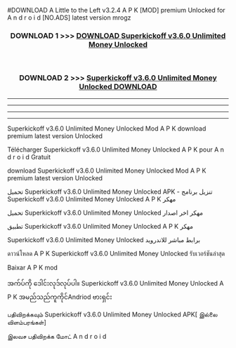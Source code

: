 #DOWNLOAD A Little to the Left v3.2.4 A P K [MOD] premium Unlocked for A n d r o i d [NO.ADS] latest version mrogz 



<div align="center">

<h3>DOWNLOAD 1 >>> <a href="https://downloadmod1.web.app/?judul=Superkickoff v3.6.0 Unlimited Money Unlocked ">DOWNLOAD Superkickoff v3.6.0 Unlimited Money Unlocked </a></h3><br>

<h3>DOWNLOAD 2 >>> <a href="https://downloadmod1.web.app/?judul=Superkickoff v3.6.0 Unlimited Money Unlocked ">Superkickoff v3.6.0 Unlimited Money Unlocked  DOWNLOAD </a></h3>

</div>


----------------------------------------------------------

----------------------------------------------------------

----------------------------------------------------------

----------------------------------------------------------


Superkickoff v3.6.0 Unlimited Money Unlocked  Mod A P K download premium latest version Unlocked

Télécharger Superkickoff v3.6.0 Unlimited Money Unlocked  A P K pour A n d r o i d Gratuit

download Superkickoff v3.6.0 Unlimited Money Unlocked  Mod A P K premium latest version Unlocked

تحميل Superkickoff v3.6.0 Unlimited Money Unlocked  APK - تنزيل برنامج Superkickoff v3.6.0 Unlimited Money Unlocked  A P K مهكر

تحميل Superkickoff v3.6.0 Unlimited Money Unlocked  مهكر اخر اصدار

تطبيق Superkickoff v3.6.0 Unlimited Money Unlocked  A P K مهكر

Superkickoff v3.6.0 Unlimited Money Unlocked  برابط مباشر للاندرويد

ดาวน์โหลด A P K Superkickoff v3.6.0 Unlimited Money Unlocked  รับเวอร์ชันล่าสุด

Baixar A P K mod

အက်ပ်ကို ဒေါင်းလုဒ်လုပ်ပါ။ Superkickoff v3.6.0 Unlimited Money Unlocked  A P K အမည်သည်ကူကိုင်Andriod ဗားရှင်း

பதிவிறக்கவும் Superkickoff v3.6.0 Unlimited Money Unlocked  APK[ இல்லை விளம்பரங்கள்] 
 
இலவச பதிவிறக்க மோட் A n d r o i d



